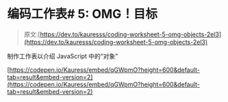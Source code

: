 # 编码工作表# 5: OMG！目标

> 原文:[https://dev.to/kauresss/coding-worksheet-5-omg-objects-2el3](https://dev.to/kauresss/coding-worksheet-5-omg-objects-2el3)

制作工作表以介绍 JavaScript 中的“对象”

[https://codepen.io/Kauress/embed/qGWpmO?height=600&default-tab=result&embed-version=2](https://codepen.io/Kauress/embed/qGWpmO?height=600&default-tab=result&embed-version=2)